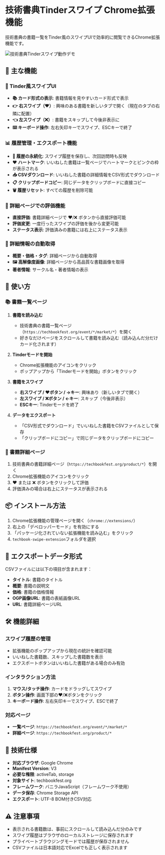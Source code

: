# 技術書典Tinderスワイプ Chrome拡張機能

技術書典の書籍一覧をTinder風のスワイプUIで効率的に閲覧できるChrome拡張機能です。

![技術書典Tinderスワイプ動作デモ](./assets/tinder.gif)

## 🎯 主な機能

### 📱 Tinder風スワイプUI
- **📚 カード形式の表示**: 書籍情報を見やすいカード形式で表示
- **👉 右スワイプ（❤️）**: 興味のある書籍を新しいタブで開く（現在のタブの右隣に配置）
- **👈 左スワイプ（❌）**: 書籍をスキップして今後非表示に
- **⌨️ キーボード操作**: 左右矢印キーでスワイプ、ESCキーで終了

### 📊 履歴管理・エクスポート機能
- **🔄 履歴の永続化**: スワイプ履歴を保存し、次回訪問時も反映
- **❤️ ハートマーク**: いいねした書籍は一覧ページでハートマークとピンクの枠が表示される
- **📥 CSVダウンロード**: いいねした書籍の詳細情報をCSV形式でダウンロード
- **📋 クリップボードコピー**: 同じデータをクリップボードに直接コピー
- **🗑️ 履歴リセット**: すべての履歴を削除可能

### 🎯 詳細ページでの評価機能
- **直接評価**: 書籍詳細ページで ❤️/❌ ボタンから直接評価可能
- **評価変更**: 一度行ったスワイプの評価を後から変更可能
- **ステータス表示**: 評価済みの書籍には右上にステータス表示

### 📖 詳細情報の自動取得
- **概要・価格・タグ**: 詳細ページから自動取得
- **🖼️ 高解像度画像**: 詳細ページから高品質な書籍画像を取得
- **著者情報**: サークル名・著者情報の表示

## 🚀 使い方

### 📚 書籍一覧ページ
1. **書籍を読み込む**
   - 技術書典の書籍一覧ページ（`https://techbookfest.org/event/*/market/*`）を開く
   - 好きなだけページをスクロールして書籍を読み込む（読み込んだ分だけカード化されます）

2. **Tinderモードを開始**
   - Chrome拡張機能のアイコンをクリック
   - ポップアップから「Tinderモードを開始」ボタンをクリック

3. **書籍をスワイプ**
   - **右スワイプ / ❤️ボタン / →キー**: 興味あり（新しいタブで開く）
   - **左スワイプ / ❌ボタン / ←キー**: スキップ（今後非表示）
   - **ESCキー**: Tinderモードを終了

4. **データをエクスポート**
   - 「CSV形式でダウンロード」でいいねした書籍をCSVファイルとして保存
   - 「クリップボードにコピー」で同じデータをクリップボードにコピー

### 📖 書籍詳細ページ
1. 技術書典の書籍詳細ページ（`https://techbookfest.org/product/*`）を開く
2. Chrome拡張機能のアイコンをクリック
3. ❤️ または ❌ ボタンをクリックして評価
4. 評価済みの場合は右上にステータスが表示される

## 📦 インストール方法

1. Chrome拡張機能の管理ページを開く（`chrome://extensions/`）
2. 右上の「デベロッパーモード」を有効にする
3. 「パッケージ化されていない拡張機能を読み込む」をクリック
4. `techbook-swipe-extension`フォルダを選択

## 📄 エクスポートデータ形式

CSVファイルには以下の項目が含まれます：
- **タイトル**: 書籍のタイトル
- **概要**: 書籍の説明文
- **価格**: 書籍の価格情報
- **OGP画像URL**: 書籍の表紙画像URL
- **URL**: 書籍詳細ページURL

## 🛠️ 機能詳細

### スワイプ履歴の管理
- 拡張機能のポップアップから現在の統計を確認可能
- いいねした書籍数、スキップした書籍数を表示
- エクスポートボタンはいいねした書籍がある場合のみ有効

### インタラクション方法
1. **マウス/タッチ操作**: カードをドラッグしてスワイプ
2. **ボタン操作**: 画面下部の❤️/❌ボタンをクリック
3. **キーボード操作**: 左右矢印キーでスワイプ、ESCで終了

### 対応ページ
- **一覧ページ**: `https://techbookfest.org/event/*/market/*`
- **詳細ページ**: `https://techbookfest.org/product/*`

## 🎨 技術仕様

- **対応ブラウザ**: Google Chrome
- **Manifest Version**: V3
- **必要な権限**: activeTab, storage
- **対象サイト**: techbookfest.org
- **フレームワーク**: バニラJavaScript（フレームワーク不使用）
- **データ保存**: Chrome Storage API
- **エクスポート**: UTF-8 BOM付きCSV対応

## ⚠️ 注意事項

- 表示される書籍数は、事前にスクロールして読み込んだ分のみです
- スワイプ履歴はブラウザのローカルストレージに保存されます
- プライベートブラウジングモードでは履歴が保存されません
- CSVファイルは日本語対応でExcelでも正しく表示されます